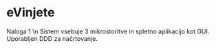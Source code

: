 # eVinjete
Naloga 1 \n
Sistem vsebuje 3 mikrostoritve in spletno aplikacijo kot GUI.
Uporabljen DDD za načrtovanje.
